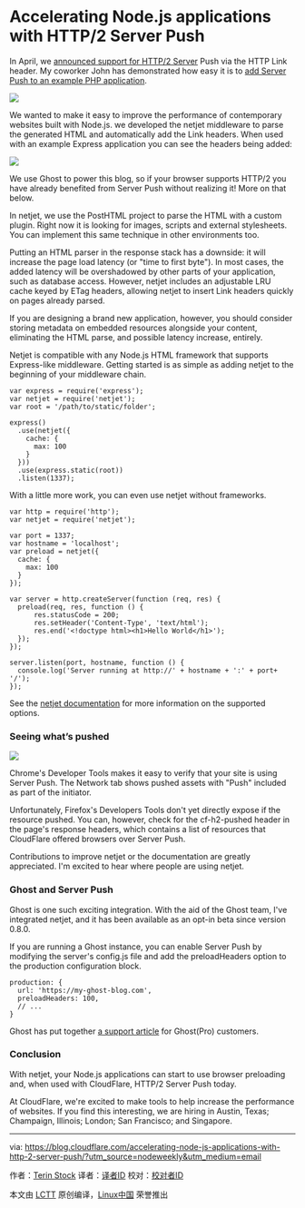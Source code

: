 Accelerating Node.js applications with HTTP/2 Server Push
=========================================================

In April, we [announced support for HTTP/2 Server][3] Push via the HTTP Link header. My coworker John has demonstrated how easy it is to [add Server Push to an example PHP application][4].

![](https://blog.cloudflare.com/content/images/2016/08/489477622_594bf9e3d9_z.jpg)

We wanted to make it easy to improve the performance of contemporary websites built with Node.js. we developed the netjet middleware to parse the generated HTML and automatically add the Link headers. When used with an example Express application you can see the headers being added:

![](https://blog.cloudflare.com/content/images/2016/08/2016-08-11_13-32-45.png)

We use Ghost to power this blog, so if your browser supports HTTP/2 you have already benefited from Server Push without realizing it! More on that below.

In netjet, we use the PostHTML project to parse the HTML with a custom plugin. Right now it is looking for images, scripts and external stylesheets. You can implement this same technique in other environments too.

Putting an HTML parser in the response stack has a downside: it will increase the page load latency (or "time to first byte"). In most cases, the added latency will be overshadowed by other parts of your application, such as database access. However, netjet includes an adjustable LRU cache keyed by ETag headers, allowing netjet to insert Link headers quickly on pages already parsed.

If you are designing a brand new application, however, you should consider storing metadata on embedded resources alongside your content, eliminating the HTML parse, and possible latency increase, entirely.

Netjet is compatible with any Node.js HTML framework that supports Express-like middleware. Getting started is as simple as adding netjet to the beginning of your middleware chain.

```
var express = require('express');  
var netjet = require('netjet');  
var root = '/path/to/static/folder';

express()  
  .use(netjet({
    cache: {
      max: 100
    }
  }))
  .use(express.static(root))
  .listen(1337);
```

With a little more work, you can even use netjet without frameworks.

```
var http = require('http');  
var netjet = require('netjet');

var port = 1337;  
var hostname = 'localhost';  
var preload = netjet({  
  cache: {
    max: 100
  }
});

var server = http.createServer(function (req, res) {  
  preload(req, res, function () {
      res.statusCode = 200;
      res.setHeader('Content-Type', 'text/html');
      res.end('<!doctype html><h1>Hello World</h1>');
  });
});

server.listen(port, hostname, function () {  
  console.log('Server running at http://' + hostname + ':' + port+ '/');
});
```

See the [netjet documentation][1] for more information on the supported options.

### Seeing what’s pushed

![](https://blog.cloudflare.com/content/images/2016/08/2016-08-02_10-49-33.png)

Chrome's Developer Tools makes it easy to verify that your site is using Server Push. The Network tab shows pushed assets with "Push" included as part of the initiator.

Unfortunately, Firefox's Developers Tools don't yet directly expose if the resource pushed. You can, however, check for the cf-h2-pushed header in the page's response headers, which contains a list of resources that CloudFlare offered browsers over Server Push.

Contributions to improve netjet or the documentation are greatly appreciated. I'm excited to hear where people are using netjet.

### Ghost and Server Push

Ghost is one such exciting integration. With the aid of the Ghost team, I've integrated netjet, and it has been available as an opt-in beta since version 0.8.0.

If you are running a Ghost instance, you can enable Server Push by modifying the server's config.js file and add the preloadHeaders option to the production configuration block.


```
production: {  
  url: 'https://my-ghost-blog.com', 
  preloadHeaders: 100, 
  // ... 
}
```

Ghost has put together [a support article][2] for Ghost(Pro) customers.

### Conclusion

With netjet, your Node.js applications can start to use browser preloading and, when used with CloudFlare, HTTP/2 Server Push today.

At CloudFlare, we're excited to make tools to help increase the performance of websites. If you find this interesting, we are hiring in Austin, Texas; Champaign, Illinois; London; San Francisco; and Singapore.


--------------------------------------------------------------------------------

via: https://blog.cloudflare.com/accelerating-node-js-applications-with-http-2-server-push/?utm_source=nodeweekly&utm_medium=email

作者：[Terin Stock][a]
译者：[译者ID](https://github.com/译者ID)
校对：[校对者ID](https://github.com/校对者ID)

本文由 [LCTT](https://github.com/LCTT/TranslateProject) 原创编译，[Linux中国](https://linux.cn/) 荣誉推出

[a]: https://blog.cloudflare.com/author/terin-stock/
[1]: https://www.npmjs.com/package/netjet
[2]: http://support.ghost.org/preload-headers/
[3]: https://www.cloudflare.com/http2/server-push/
[4]: https://blog.cloudflare.com/using-http-2-server-push-with-php/
